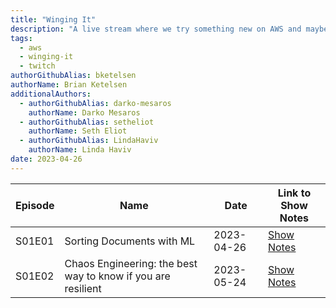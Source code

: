 ```yaml
---
title: "Winging It"
description: "A live stream where we try something new on AWS and maybe it even works"
tags:
  - aws
  - winging-it
  - twitch
authorGithubAlias: bketelsen
authorName: Brian Ketelsen
additionalAuthors: 
  - authorGithubAlias: darko-mesaros
    authorName: Darko Mesaros
  - authorGithubAlias: setheliot
    authorName: Seth Eliot
  - authorGithubAlias: LindaHaviv
    authorName: Linda Haviv
date: 2023-04-26
---
```


| Episode | Name | Date | Link to Show Notes
|--|--|--|--|
| S01E01 | Sorting Documents with ML | 2023-04-26  | [Show Notes](/livestreams/winging-it/2023-04-26) |
| S01E02 | Chaos Engineering: the best way to know if you are resilient | 2023-05-24  | [Show Notes](/livestreams/winging-it/2023-05-24) |